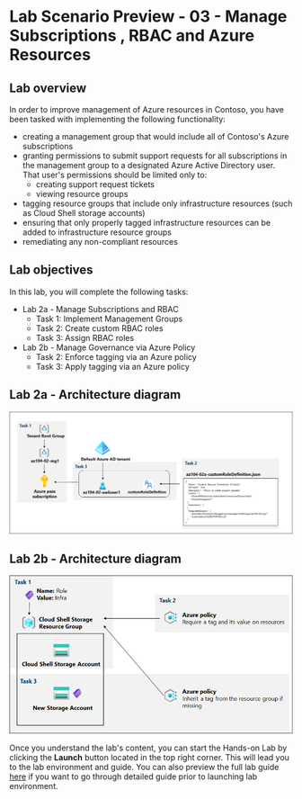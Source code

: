 # Lab Scenario Preview - 03 - Manage Subscriptions , RBAC and Azure Resources

## Lab overview
In order to improve management of Azure resources in Contoso, you have been tasked with implementing the following functionality:
- creating a management group that would include all of Contoso's Azure subscriptions
- granting permissions to submit support requests for all subscriptions in the management group to a designated Azure Active Directory user. That user's permissions should be limited only to: 
    - creating support request tickets
    - viewing resource groups 
- tagging resource groups that include only infrastructure resources (such as Cloud Shell storage accounts)
- ensuring that only properly tagged infrastructure resources can be added to infrastructure resource groups
- remediating any non-compliant resources 

## Lab objectives
In this lab, you will complete the following tasks:
+ Lab 2a - Manage Subscriptions and RBAC
    + Task 1: Implement Management Groups
    + Task 2: Create custom RBAC roles 
    + Task 3: Assign RBAC roles
+ Lab 2b - Manage Governance via Azure Policy
    + Task 2: Enforce tagging via an Azure policy
    + Task 3: Apply tagging via an Azure policy

## Lab 2a - Architecture diagram
![image](../media/lab02a.png)

## Lab 2b - Architecture diagram
![image](../media/lab02b.png)

Once you understand the lab's content, you can start the Hands-on Lab by clicking the **Launch** button located in the top right corner. This will lead you to the lab environment and guide. You can also preview the full lab guide [here](https://experience.cloudlabs.ai/#/labguidepreview/84c5cd48-bf0d-4edc-9fc3-932082b0b0b9) if you want to go through detailed guide prior to launching lab environment.
